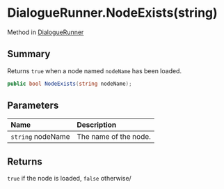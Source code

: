 # DialogueRunner.NodeExists(string)

Method in [DialogueRunner](api/csharp/yarn.unity.dialoguerunner.md)

## Summary


Returns `true` when a node named `nodeName` has been loaded.


```csharp
public bool NodeExists(string nodeName);
```

## Parameters

|Name|Description|
|:---|:---|
|`string` nodeName|The name of the node.|

## Returns

`true` if the node is loaded, `false`
otherwise/

